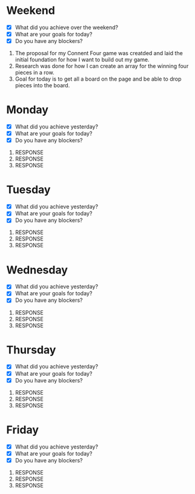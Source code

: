 # Weekend
- [X] What did you achieve over the weekend?
- [X] What are your goals for today?
- [X] Do you have any blockers?
1. The proposal for my Connent Four game was creatded and laid the initial foundation for how I want to build out my game. 
2. Research was done for how I can create an array for the winning four pieces in a row. 
3. Goal for today is to get all a board on the page and be able to drop pieces into the board. 

# Monday
- [x] What did you achieve yesterday?
- [x] What are your goals for today?
- [x] Do you have any blockers?
1. RESPONSE
2. RESPONSE
3. RESPONSE

# Tuesday
- [x] What did you achieve yesterday?
- [x] What are your goals for today?
- [x] Do you have any blockers?
1. RESPONSE
2. RESPONSE
3. RESPONSE

# Wednesday
- [x] What did you achieve yesterday?
- [x] What are your goals for today?
- [x] Do you have any blockers?
1. RESPONSE
2. RESPONSE
3. RESPONSE

# Thursday
- [x] What did you achieve yesterday?
- [x] What are your goals for today?
- [x] Do you have any blockers?
1. RESPONSE
2. RESPONSE
3. RESPONSE

# Friday
- [x] What did you achieve yesterday?
- [x] What are your goals for today?
- [x] Do you have any blockers?
1. RESPONSE
2. RESPONSE
3. RESPONSE

